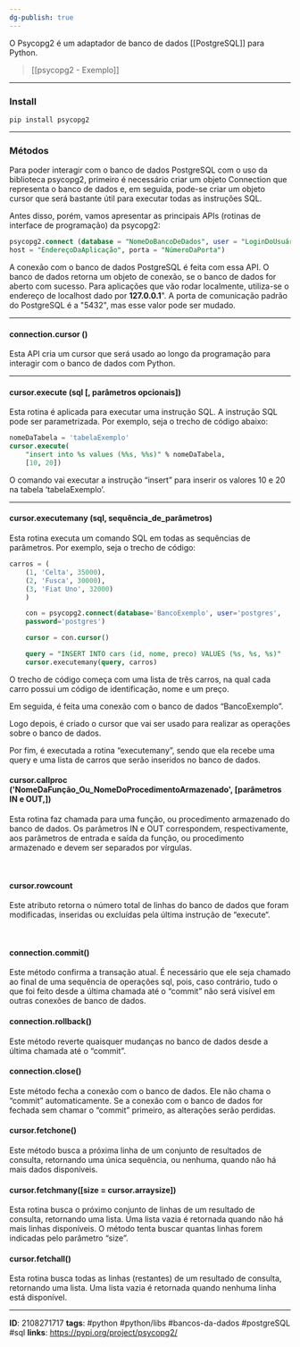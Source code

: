 ```yaml
---
dg-publish: true
---
```


O Psycopg2 é um adaptador de banco de dados [[PostgreSQL]] para Python.

> [[psycopg2 - Exemplo]]

---

### Install

```
pip install psycopg2
```

---

### Métodos
Para poder interagir com o banco de dados PostgreSQL com o uso da biblioteca psycopg2, primeiro é necessário criar um objeto Connection que representa o banco de dados e, em seguida, pode-se criar um objeto cursor que será bastante útil para executar todas as instruções SQL. 

Antes disso, porém, vamos apresentar as principais APIs (rotinas de interface de programação) da psycopg2:

```sql
psycopg2.connect (database = "NomeDoBancoDeDados", user = "LoginDoUsuário", senha = "SenhaDoBancoDeDados",
host = "EndereçoDaAplicação", porta = "NúmeroDaPorta")
```

A conexão com o banco de dados PostgreSQL é feita com essa API. O banco de dados retorna um objeto de conexão, se o banco de dados for aberto com sucesso. Para aplicações que vão rodar localmente, utiliza-se o endereço de localhost dado por **127.0.0.1**". A porta de comunicação padrão do PostgreSQL é a "5432", mas esse valor pode ser mudado.

---

#### connection.cursor ()
Esta API cria um cursor que será usado ao longo da programação para interagir com o banco de dados com Python.

---

#### cursor.execute (sql [, parâmetros opcionais])
Esta rotina é aplicada para executar uma instrução SQL. A instrução SQL pode ser parametrizada. Por exemplo, seja o trecho de código abaixo:

```sql
nomeDaTabela = 'tabelaExemplo'
cursor.execute(
	"insert into %s values (%%s, %%s)" % nomeDaTabela,
	[10, 20])
```

O comando vai executar a instrução “insert” para inserir os valores 10 e 20 na tabela ‘tabelaExemplo’.

---

#### cursor.executemany (sql, sequência_de_parâmetros)
Esta rotina executa um comando SQL em todas as sequências de parâmetros. Por exemplo, seja o trecho de código:

```sql
carros = (
	(1, 'Celta', 35000),
	(2, 'Fusca', 30000),
	(3, 'Fiat Uno', 32000)
	)

	con = psycopg2.connect(database='BancoExemplo', user='postgres',
	password='postgres')

	cursor = con.cursor()

	query = "INSERT INTO cars (id, nome, preco) VALUES (%s, %s, %s)"
	cursor.executemany(query, carros)
```

O trecho de código começa com uma lista de três carros, na qual cada carro possui um código de identificação, nome e um preço.

Em seguida, é feita uma conexão com o banco de dados “BancoExemplo”.

Logo depois, é criado o cursor que vai ser usado para realizar as operações sobre o banco de dados.

Por fim, é executada a rotina “executemany”, sendo que ela recebe uma query e uma lista de carros que serão inseridos no banco de dados.

#### cursor.callproc ('NomeDaFunção_Ou_NomeDoProcedimentoArmazenado', [parâmetros IN e OUT,])
Esta rotina faz chamada para uma função, ou procedimento armazenado do banco de dados. Os parâmetros IN e OUT correspondem, respectivamente, aos parâmetros de entrada e saída da função, ou procedimento armazenado e devem ser separados por vírgulas.

&emsp;

#### cursor.rowcount
Este atributo retorna o número total de linhas do banco de dados que foram modificadas, inseridas ou excluídas pela última instrução de “execute“.

&emsp;

#### connection.commit()
Este método confirma a transação atual. É necessário que ele seja chamado ao final de uma sequência de operações sql, pois, caso contrário, tudo o que foi feito desde a última chamada até o “commit” não será visível em outras conexões de banco de dados.



#### connection.rollback()
Este método reverte quaisquer mudanças no banco de dados desde a última chamada até o “commit”.

#### connection.close()
Este método fecha a conexão com o banco de dados. Ele não chama o “commit” automaticamente. Se a conexão com o banco de dados for fechada sem chamar o “commit” primeiro, as alterações serão perdidas.

#### cursor.fetchone()
Este método busca a próxima linha de um conjunto de resultados de consulta, retornando uma única sequência, ou nenhuma, quando não há mais dados disponíveis.


#### cursor.fetchmany([size = cursor.arraysize])
Esta rotina busca o próximo conjunto de linhas de um resultado de consulta, retornando uma lista. Uma lista vazia é retornada quando não há mais linhas disponíveis. O método tenta buscar quantas linhas forem indicadas pelo parâmetro “size”.


#### cursor.fetchall()
Esta rotina busca todas as linhas (restantes) de um resultado de consulta, retornando uma lista. Uma lista vazia é retornada quando nenhuma linha está disponível.





---
**ID**:  2108271717
**tags**: #python #python/libs #bancos-da-dados #postgreSQL #sql 
**links**:
https://pypi.org/project/psycopg2/
